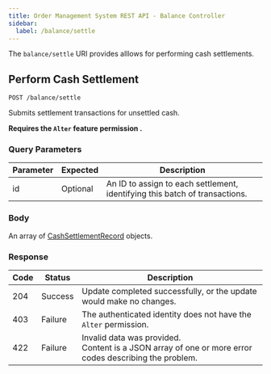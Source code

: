 ```yaml
---
title: Order Management System REST API - Balance Controller
sidebar:
  label: /balance/settle
---
```


The `balance/settle` URI provides alllows for performing cash settlements.

## Perform Cash Settlement

`POST /balance/settle`

Submits settlement transactions for unsettled cash.

**Requires the `Alter` feature permission .**

### Query Parameters

| Parameter | Expected | Description |
|-----------|----------|-------------|
| id        | Optional | An ID to assign to each settlement, identifying this batch of transactions. |

### Body

An array of [CashSettlementRecord](../../proto/model/#cashsettlementrecord) objects.

### Response

| Code | Status  | Description |
|------|---------|-------------|
| 204  | Success | Update completed successfully, or the update would make no changes. |
| 403  | Failure | The authenticated identity does not have the `Alter` permission. |
| 422  | Failure | Invalid data was provided.<br>Content is a JSON array of one or more error codes describing the problem. |
